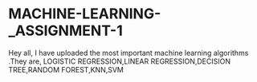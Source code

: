 # MACHINE-LEARNING-_ASSIGNMENT-1
Hey all, I have uploaded the most important machine learning algorithms .They are, LOGISTIC REGRESSION,LINEAR REGRESSION,DECISION TREE,RANDOM FOREST,KNN,SVM
